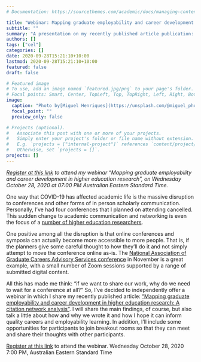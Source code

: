 ```yaml
---
# Documentation: https://sourcethemes.com/academic/docs/managing-content/

title: "Webinar: Mapping graduate employability and career development in higher education research"
subtitle: ""
summary: "A presentation on my recently published article publication: _Mapping graduate employability and career development in higher education research._"
authors: []
tags: ["cel"]
categories: []
date: 2020-09-28T15:21:10+10:00
lastmod: 2020-09-28T15:21:10+10:00
featured: false
draft: false

# Featured image
# To use, add an image named `featured.jpg/png` to your page's folder.
# Focal points: Smart, Center, TopLeft, Top, TopRight, Left, Right, BottomLeft, Bottom, BottomRight.
image:
  caption: "Photo by[Miguel Henriques](https://unsplash.com/@miguel_photo?utm_source=unsplash&utm_medium=referral&utm_content=creditCopyText)on[Unsplash](https://unsplash.com/s/photos/seminar?utm_source=unsplash&utm_medium=referral&utm_content=creditCopyText)"
  focal_point: ""
  preview_only: false

# Projects (optional).
#   Associate this post with one or more of your projects.
#   Simply enter your project's folder or file name without extension.
#   E.g. `projects = ["internal-project"]` references `content/project/deep-learning/index.md`.
#   Otherwise, set `projects = []`.
projects: []
---
```

_[Register at this link](https://usq.zoom.us/meeting/register/tZErdu2tqjwjHNMIzCb9BmFWUxLIGyOnDZnq) to attend my webinar “Mapping graduate employability and career development in higher education research”, on Wednesday October 28, 2020 at 07:00 PM Australian Eastern Standard Time._

One way that COVID-19 has affected academic life is the massive disruption to conferences and other forms of in person scholarly communication. Personally, I’ve had four conferences that I planned on attending cancelled. This sudden change to academic communication and networking is even the focus of a [number of higher education researchers](https://www.eventbrite.com.au/e/missing-conferences-academic-gatherings-in-a-time-of-limited-mobility-tickets-116679994003). 

One positive among all the disruption is that online conferences and symposia can actually become more accessible to more people. That is, if the planners give some careful thought to how they’ll do it and not simply attempt to move the conference online as-is. The [National Association of Graduate Careers Advisory Services conference](https://www.nagcas.org.au/conference/abstracts) in November is a great example, with a small number of Zoom sessions supported by a range of submitted digital content. 

All this has made me think: “if we want to share our work, why do we need to wait for a conference at all?” 
So, I’ve decided to independently offer a webinar in which I share my recently published article: [“Mapping graduate employability and career development in higher education research: A citation network analysis”](https://srhe.tandfonline.com/doi/abs/10.1080/03075079.2020.1804851). I will share the main findings, of course, but also talk a little about how and why we wrote it and how I hope it can inform quality careers and employability learning. In addition, I’ll include some opportunities for participants to join breakout rooms so that they can meet and share their thoughts with other participants. 

[Register at this link](https://usq.zoom.us/meeting/register/tZErdu2tqjwjHNMIzCb9BmFWUxLIGyOnDZnq) to attend the webinar. 
Wednesday October 28, 2020 
7:00 PM, Australian Eastern Standard Time


<div id="commento"></div>
<script defer
  src="https://cdn.commento.io/js/commento.js">
</script>
